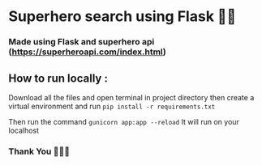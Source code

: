 # Superhero search using Flask 🦸‍♂️

### Made using Flask and superhero api (https://superheroapi.com/index.html)

## How to run locally :
Download all the files and open terminal in project directory then create a virtual environment 
and run ```pip install -r requirements.txt```

Then run the command  ```gunicorn app:app --reload``` 
It will run on your localhost

### Thank You 👋👋👋
